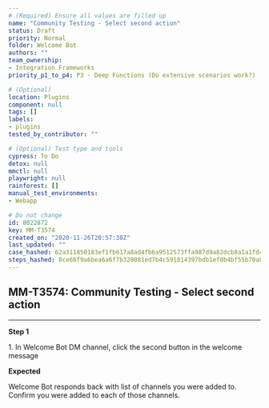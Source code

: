 ```yaml
---
# (Required) Ensure all values are filled up
name: "Community Testing - Select second action"
status: Draft
priority: Normal
folder: Welcome Bot
authors: ""
team_ownership: 
- Integration Frameworks
priority_p1_to_p4: P3 - Deep Functions (Do extensive scenarios work?)

# (Optional)
location: Plugins
component: null
tags: []
labels: 
- plugins
tested_by_contributor: ""

# (Optional) Test type and tools
cypress: To Do
detox: null
mmctl: null
playwright: null
rainforest: []
manual_test_environments:
- Webapp

# Do not change
id: 8022872
key: MM-T3574
created_on: "2020-11-26T20:57:38Z"
last_updated: ""
case_hashed: 62a311850183ef1fb617a8ad4fb6a9512573ffa987d9a82dcb8a1a1fd4d7b9ca3b0349d37b70581cdae93416cbe3e448
steps_hashed: 8ce68f9a6bea6a6f7b328081ed7b4c591814397bdb1ef0b4bf55b70a8cdc5e594c9f91a1c5bec8eb982030128c8f7fb8
---
```


<!-- (Auto-generated) Based on frontmatter's "key" and "name" -->

## MM-T3574: Community Testing - Select second action

---

**Step 1**

1\. In Welcome Bot DM channel, click the second button in the welcome message

**Expected**

Welcome Bot responds back with list of channels you were added to. Confirm you were added to each of those channels.
